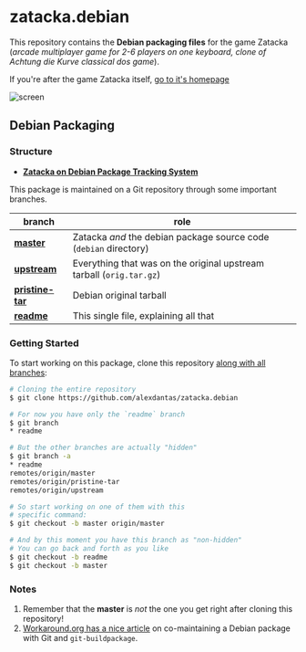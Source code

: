 # zatacka.debian

This repository contains the **Debian packaging files** for the game
Zatacka (_arcade multiplayer game for 2-6 players on one keyboard,
clone of Achtung die Kurve classical dos game_).

If you're after the game Zatacka itself, [go to it's homepage][home]

![screen](http://zatacka.sourceforge.net/img/sc3.jpg)

## Debian Packaging

### Structure

* [**Zatacka on Debian Package Tracking System**][package]

This package is maintained on a Git repository through some important branches.

| branch                                                                            | role |
| --------------------------------------------------------------------------------- | ---- |
| [**master**](https://github.com/alexdantas/zatacka.debian/tree/master)            | Zatacka _and_ the debian package source code (`debian` directory) |
| [**upstream**](https://github.com/alexdantas/zatacka.debian/tree/upstream)        | Everything that was on the original upstream tarball (`orig.tar.gz`) |
| [**pristine-tar**](https://github.com/alexdantas/zatacka.debian/tree/pristine-tar)| Debian original tarball |
| [**readme**](https://github.com/alexdantas/zatacka.debian/tree/readme)            | This single file, explaining all that |


### Getting Started

To start working on this package, clone this repository
 [along with all branches](http://stackoverflow.com/a/72156):

```bash
# Cloning the entire repository
$ git clone https://github.com/alexdantas/zatacka.debian

# For now you have only the `readme` branch
$ git branch
* readme

# But the other branches are actually "hidden"
$ git branch -a
* readme
remotes/origin/master
remotes/origin/pristine-tar
remotes/origin/upstream

# So start working on one of them with this
# specific command:
$ git checkout -b master origin/master

# And by this moment you have this branch as "non-hidden"
# You can go back and forth as you like
$ git checkout -b readme
$ git checkout -b master
```

### Notes

1. Remember that the **master** is _not_ the one you get
   right after cloning this repository!
2. [Workaround.org has a nice article][article] on co-maintaining
a Debian package with Git and `git-buildpackage`.

[home]:    http://zatacka.sourceforge.net
[package]: http://packages.qa.debian.org/z/zatacka.html
[article]: https://workaround.org/debian-git-comaintenance
